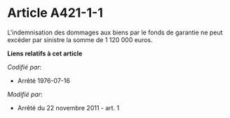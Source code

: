 # Article A421-1-1

L'indemnisation des dommages aux biens par le fonds de garantie ne peut excéder par sinistre la somme de 1 120 000 euros.

**Liens relatifs à cet article**

_Codifié par_:

  - Arrêté 1976-07-16

_Modifié par_:

  - Arrêté du 22 novembre 2011 - art. 1
